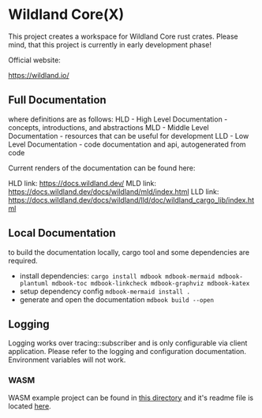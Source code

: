 # Wildland Core(X)

This project creates a workspace for Wildland Core rust crates.
Please mind, that this project is currently in early development phase!

Official website:

<https://wildland.io/>

## Full Documentation

where definitions are as follows:
HLD - High Level Documentation - concepts, introductions, and abstractions
MLD - Middle Level Documentation - resources that can be useful for development
LLD - Low Level Documentation - code documentation and api, autogenerated from code

Current renders of the documentation can be found here:

HLD link: <https://docs.wildland.dev/>
MLD link: <https://docs.wildland.dev/docs/wildland/mld/index.html>
LLD link: <https://docs.wildland.dev/docs/wildland/lld/doc/wildland_cargo_lib/index.html>

## Local Documentation

to build the documentation locally, cargo tool and some dependencies are required.

* install dependencies:
`cargo install mdbook mdbook-mermaid mdbook-plantuml mdbook-toc mdbook-linkcheck mdbook-graphviz mdbook-katex`
* setup dependency config
`mdbook-mermaid install .`
* generate and open the documentation
`mdbook build --open`

## Logging

Logging works over tracing::subscriber and is only configurable via client
application. Please refer to the logging and configuration documentation.
Environment variables will not work.

### WASM

WASM example project can be found in [this directory](./tests/ffi/wasm/) and it's readme file is located [here](./tests/ffi/wasm/README.md).
